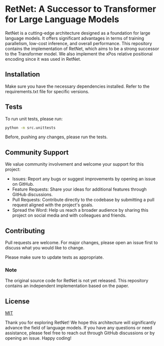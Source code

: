 # RetNet: A Successor to Transformer for Large Language Models
RetNet is a cutting-edge architecture designed as a foundation for large language models. It offers significant advantages in terms of training parallelism, low-cost inference, and overall performance. This repository contains the implementation of RetNet, which aims to be a strong successor to the Transformer model. We also implement the xPos relative positional encoding since it was used in RetNet.

## Installation
Make sure you have the necessary dependencies installed. Refer to the requirements.txt file for specific versions.
## Tests
To run unit tests, please run:
```bash
python -m src.unittests
```
Before, pushing any changes, please run the tests.

## Community Support
We value community involvement and welcome your support for this project:

- Issues: Report any bugs or suggest improvements by opening an issue on GitHub.
- Feature Requests: Share your ideas for additional features through GitHub discussions.
- Pull Requests: Contribute directly to the codebase by submitting a pull request aligned with the project's goals.
- Spread the Word: Help us reach a broader audience by sharing this project on social media and with colleagues and friends.


## Contributing
Pull requests are welcome. For major changes, please open an issue first
to discuss what you would like to change.

Please make sure to update tests as appropriate.

### Note
The original source code for RetNet is not yet released. This repository contains an independent implementation based on the paper.

## License
[MIT](https://choosealicense.com/licenses/mit/)


Thank you for exploring RetNet! We hope this architecture will significantly advance the field of language models. If you have any questions or need assistance, please feel free to reach out through GitHub discussions or by opening an issue. Happy coding!